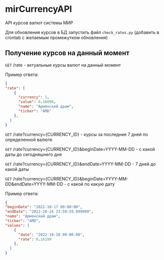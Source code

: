 # mirCurrencyAPI
API курсов валют системы МИР

Для обновления курсов в БД запустить файл `check_rates.py` (добавить в crontab с желаемым промежутком обновления)

## Получение курсов на данный момент

```GET``` /rate - актуальные курсы валют на данный момент

Пример ответа:
```json
{
"rate": [
    {
      "currency": 1,
      "value": 0.16096,
      "name": "Армянский драм",
      "ticker": "AMD"
    },
  ]
}
```

```GET``` /rate?currency={CURRENCY_ID} - курсы за последние 7 дней по определенной валюте

```GET``` /rate?currency={CURRENCY_ID}&beginDate=YYYY-MM-DD - c какой даты до сегодняшнего дня

```GET``` /rate?currency={CURRENCY_ID}&endDate=YYYY-MM-DD - 7 дней до какой даты

```GET``` /rate?currency={CURRENCY_ID}&beginDate=YYYY-MM-DD&endDate=YYYY-MM-DD - с какой по какую дату


Пример ответа:
```json
{
"beginDate": "2022-10-17 00:00:00",
"endDate": "2022-10-24 23:59:59.999999",
"name": "Армянский драм",
"ticker": "AMD",
"values": [
    {
      "date": "2022-10-18 09:00:00",
      "rate": 0.16199
    },
  ]
}
```




